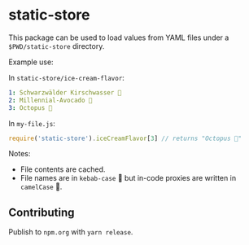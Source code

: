 # static-store

This package can be used to load values from YAML files under a `$PWD/static-store` directory.

Example use:

In `static-store/ice-cream-flavor`:

```yaml
1: Schwarzwälder Kirschwasser 🍒
2: Millennial-Avocado 🥑
3: Octopus 🐙
```

In `my-file.js`:

```js
require('static-store').iceCreamFlavor[3] // returns "Octopus 🐙"
```

Notes:

- File contents are cached.
- File names are in `kebab-case` 🥙 but in-code proxies are written in `camelCase` 🐫.

## Contributing

Publish to `npm.org` with `yarn release`.
